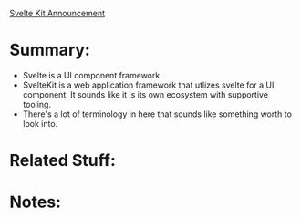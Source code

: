 [Svelte Kit Announcement](https://svelte.dev/blog/announcing-sveltekit-1.0)
# Summary:
- Svelte is a UI component framework.
- SvelteKit is a web application framework that utlizes svelte for a UI component. It sounds like it is its own ecosystem with supportive tooling.
- There's a lot of terminology in here that sounds like something worth to look into.
# Related Stuff:
# Notes: